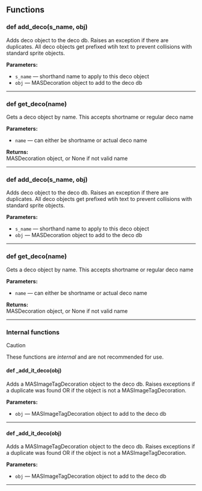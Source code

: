 ## Functions

### def add_deco(s_name, obj)

Adds deco object to the deco db. Raises an exception if there are duplicates. All deco objects get prefixed wtih text to prevent collisions with standard sprite objects.

**Parameters:**
- `s_name` &mdash; shorthand name to apply to this deco object
- `obj` &mdash; MASDecoration object to add to the deco db


---

### def get_deco(name)

Gets a deco object by name. This accepts shortname or regular deco name

**Parameters:**
- `name` &mdash; can either be shortname or actual deco name


**Returns:**<br>
MASDecoration object, or None if not valid name

---

### def add_deco(s_name, obj)

Adds deco object to the deco db. Raises an exception if there are duplicates. All deco objects get prefixed wtih text to prevent collisions with standard sprite objects.

**Parameters:**
- `s_name` &mdash; shorthand name to apply to this deco object
- `obj` &mdash; MASDecoration object to add to the deco db


---

### def get_deco(name)

Gets a deco object by name. This accepts shortname or regular deco name

**Parameters:**
- `name` &mdash; can either be shortname or actual deco name


**Returns:**<br>
MASDecoration object, or None if not valid name

---

### Internal functions

> [!CAUTION]
> These functions are *internal* and are not recommended for use.

#### def _add_it_deco(obj)

Adds a MASImageTagDecoration object to the deco db. Raises exceptions if a duplicate was found OR if the object is not a MASImageTagDecoration.

**Parameters:**
- `obj` &mdash; MASImageTagDecoration object to add to the deco db


---

#### def _add_it_deco(obj)

Adds a MASImageTagDecoration object to the deco db. Raises exceptions if a duplicate was found OR if the object is not a MASImageTagDecoration.

**Parameters:**
- `obj` &mdash; MASImageTagDecoration object to add to the deco db


---

